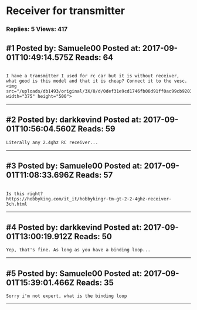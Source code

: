# Receiver for transmitter

### Replies: 5 Views: 417

## \#1 Posted by: Samuele00 Posted at: 2017-09-01T10:49:14.575Z Reads: 64

```

I have a transmitter I used for rc car but it is without receiver, what good is this model and that it is cheap? Connect it to the vesc.
<img src="/uploads/db1493/original/3X/0/d/0def31e9cd1746fb06d91ff0ac99cb9203afcff2.jpeg" width="375" height="500">
```

---
## \#2 Posted by: darkkevind Posted at: 2017-09-01T10:56:04.560Z Reads: 59

```
Literally any 2.4ghz RC receiver...
```

---
## \#3 Posted by: Samuele00 Posted at: 2017-09-01T11:08:33.696Z Reads: 57

```

Is this right?
https://hobbyking.com/it_it/hobbykingr-tm-gt-2-2-4ghz-receiver-3ch.html
```

---
## \#4 Posted by: darkkevind Posted at: 2017-09-01T13:00:19.912Z Reads: 50

```
Yep, that's fine. As long as you have a binding loop...
```

---
## \#5 Posted by: Samuele00 Posted at: 2017-09-01T15:39:01.466Z Reads: 35

```
Sorry i'm not expert, what is the binding loop
```

---

